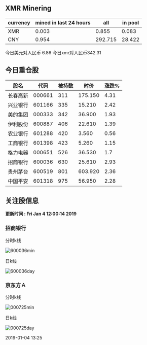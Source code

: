 ## XMR Minering

|currency|mined in last 24 hours|all|in pool|
|---|---|---|---|
|XMR|0.003|0.855|0.083|
|CNY|0.954|292.715|28.422|

今日美元对人民币 6.86	今日xmr对人民币342.31


## 今日重仓股 

|股名|代码|被持数|时价|涨跌%|
|---|---|---|---|---|
|长春高新|000661|311|175.150|4.31|
|兴业银行|601166|335|15.210|2.42|
|美的集团|000333|342|36.900|1.93|
|伊利股份|600887|406|22.610|1.39|
|农业银行|601288|420|3.560|0.56|
|工商银行|601398|423|5.260|1.15|
|格力电器|000651|526|36.530|1.7|
|招商银行|600036|630|25.610|2.93|
|贵州茅台|600519|801|603.920|2.36|
|中国平安|601318|975|56.950|2.28|

## 关注股信息
**更新时间 : Fri Jan  4 12:00:14 2019**
### 招商银行 
分时k线

![600036min](http://image.sinajs.cn/newchart/min/n/sh600036.gif)

日k线

![600036day](http://image.sinajs.cn/newchart/daily/n/sh600036.gif)

### 京东方Ａ 
分时k线

![000725min](http://image.sinajs.cn/newchart/min/n/sz000725.gif)

日k线

![000725day](http://image.sinajs.cn/newchart/daily/n/sz000725.gif)

2019-01-04 13:25